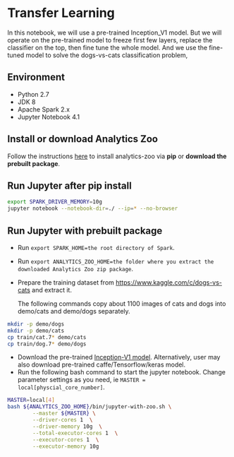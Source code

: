 # Transfer Learning
In this notebook, we will use a pre-trained Inception_V1 model. But we will operate on the pre-trained model to freeze first few layers, replace the classifier on the top, then fine tune the whole model. And we use the fine-tuned model to solve the dogs-vs-cats classification problem,

## Environment
* Python 2.7
* JDK 8
* Apache Spark 2.x
* Jupyter Notebook 4.1

## Install or download Analytics Zoo
Follow the instructions [here](https://analytics-zoo.github.io/master/#PythonUserGuide/install/) to install analytics-zoo via __pip__ or __download the prebuilt package__.

## Run Jupyter after pip install
```bash
export SPARK_DRIVER_MEMORY=10g
jupyter notebook --notebook-dir=./ --ip=* --no-browser
```

## Run Jupyter with prebuilt package
* Run `export SPARK_HOME=the root directory of Spark`.
* Run `export ANALYTICS_ZOO_HOME=the folder where you extract the downloaded Analytics Zoo zip package`.
* Prepare the training dataset from https://www.kaggle.com/c/dogs-vs-cats and extract it.
  
  The following commands copy about 1100 images of cats and dogs into demo/cats and demo/dogs separately.
```bash          
mkdir -p demo/dogs
mkdir -p demo/cats
cp train/cat.7* demo/cats
cp train/dog.7* demo/dogs
```

* Download the pre-trained [Inception-V1 model](https://s3-ap-southeast-1.amazonaws.com/bigdl-models/imageclassification/imagenet/bigdl_inception-v1_imagenet_0.4.0.model). Alternatively, user may also download pre-trained caffe/Tensorflow/keras model.
* Run the following bash command to start the jupyter notebook. Change parameter settings as you need, ie `MASTER = local[physcial_core_number]`.
```bash
MASTER=local[4]
bash ${ANALYTICS_ZOO_HOME}/bin/jupyter-with-zoo.sh \
        --master ${MASTER} \
        --driver-cores 1  \
        --driver-memory 10g  \
        --total-executor-cores 1  \
        --executor-cores 1  \
        --executor-memory 10g
```
